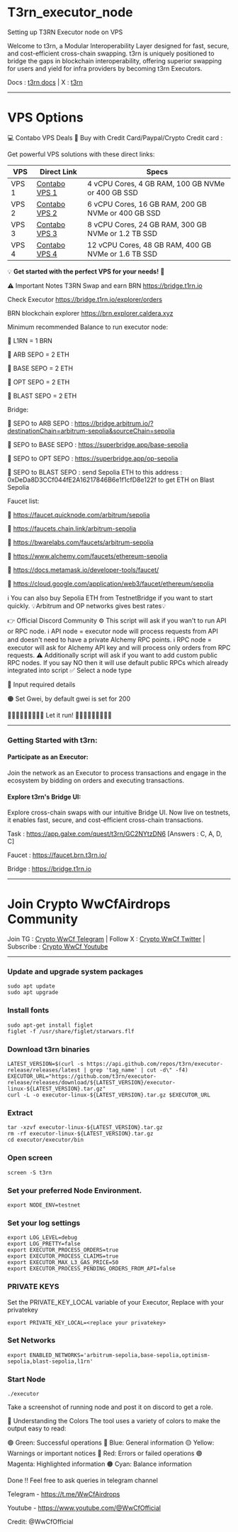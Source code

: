 # T3rn_executor_node
Setting up T3RN Executor node on VPS

Welcome to t3rn, a Modular Interoperability Layer designed for fast, secure, and cost-efficient cross-chain swapping. t3rn is uniquely positioned to bridge the gaps in blockchain interoperability, offering superior swapping for users and yield for infra providers by becoming t3rn Executors.

Docs : [t3rn docs](https://docs.t3rn.io/intro) | X : [t3rn](https://x.com/t3rn_io)

---

# VPS Options

💻 Contabo VPS Deals 🚀 Buy with Credit Card/Paypal/Crypto Credit card : 

Get powerful VPS solutions with these direct links:  

| **VPS** | **Direct Link**                      | **Specs**                                                                          |
|---------|--------------------------------------|------------------------------------------------------------------------------------|
| VPS 1   | [Contabo VPS 1](https://www.jdoqocy.com/click-101278318-15692486) | 4 vCPU Cores, 4 GB RAM, 100 GB NVMe or 400 GB SSD     |
| VPS 2   | [Contabo VPS 2](https://www.anrdoezrs.net/click-101278318-13796472) | 6 vCPU Cores, 16 GB RAM, 200 GB NVMe or 400 GB SSD  |
| VPS 3   | [Contabo VPS 3](https://www.dpbolvw.net/click-101278318-13796474) | 8 vCPU Cores, 24 GB RAM, 300 GB NVMe or 1.2 TB SSD    |
| VPS 4   | [Contabo VPS 4](https://www.anrdoezrs.net/click-101278318-13796476) | 12 vCPU Cores, 48 GB RAM, 400 GB NVMe or 1.6 TB SSD |


💡 **Get started with the perfect VPS for your needs!** 🚀



⚠️ Important Notes
T3RN Swap and earn BRN https://bridge.t1rn.io

Check Executor https://bridge.t1rn.io/explorer/orders

BRN blockchain explorer https://brn.explorer.caldera.xyz

Minimum recommended Balance to run executor node:

🔴 L1RN = 1 BRN

🔴 ARB SEPO = 2 ETH

🔴 BASE SEPO = 2 ETH

🔴 OPT SEPO = 2 ETH

🔴 BLAST SEPO = 2 ETH

Bridge:

🔴 SEPO to ARB SEPO : https://bridge.arbitrum.io/?destinationChain=arbitrum-sepolia&sourceChain=sepolia

🔴 SEPO to BASE SEPO : https://superbridge.app/base-sepolia

🔴 SEPO to OPT SEPO : https://superbridge.app/op-sepolia

🔴 SEPO to BLAST SEPO : send Sepolia ETH to this address : 0xDeDa8D3CCf044fE2A16217846B6e1f1cfD8e122f to get ETH on Blast Sepolia

Faucet list:

🔴 https://faucet.quicknode.com/arbitrum/sepolia

🔴 https://faucets.chain.link/arbitrum-sepolia

🔴 https://bwarelabs.com/faucets/arbitrum-sepolia

🔴 https://www.alchemy.com/faucets/ethereum-sepolia

🔴 https://docs.metamask.io/developer-tools/faucet/

🔴 https://cloud.google.com/application/web3/faucet/ethereum/sepolia

ℹ️ You can also buy Sepolia ETH from TestnetBridge if you want to start quickly. 💡Arbitrum and OP networks gives best rates💡

👉 Official Discord Community
⚙️ This script will ask if you wan't to run API or RPC node.
ℹ️ API node = executor node will process requests from API and doesn't need to have a private Alchemy RPC points.
ℹ️ RPC node = executor will ask for Alchemy API key and will process only orders from RPC requests.
⚠️ Additionally script will ask if you want to add custom public RPC nodes. If you say NO then it will use default public RPCs which already integrated into script
✅ Select a node type

🔐 Input required details

🟠 Set Gwei, by default gwei is set for 200

🏃‍♂️‍➡️🏃‍♂️‍➡️🏃‍♂️‍➡️ Let it run! 🏃‍♂️‍➡️🏃‍♂️‍➡️🏃‍♂️‍➡️



----------------------------------------------------------------------------------------------------------------------------------------
### Getting Started with t3rn:
#### Participate as an Executor:
Join the network as an Executor to process transactions and engage in the ecosystem by bidding on orders and executing transactions.

#### Explore t3rn's Bridge UI:
Explore cross-chain swaps with our intuitive Bridge UI. Now live on testnets, it enables fast, secure, and cost-efficient cross-chain transactions.

Task : https://app.galxe.com/quest/t3rn/GC2NYtzDN6
[Answers : C, A, D, C]

Faucet : https://faucet.brn.t3rn.io/

Bridge : https://bridge.t1rn.io 

----------------------------------------------------------------------------------------------------------------------------------------

# Join Crypto WwCfAirdrops Community

Join TG : [Crypto WwCf Telegram](https://t.me/WwCfAirdrops) | Follow X : [Crypto WwCf Twitter](https://www.x.com/WwCfOfficial) | Subscribe : [Crypto WwCf Youtube](https://www.youtube.com/@WwCfOfficial)


----------------------------------------------------------------------------------------------------------------------------------------

### Update and upgrade system packages
```
sudo apt update
sudo apt upgrade
```
### Install fonts
```
sudo apt-get install figlet
figlet -f /usr/share/figlet/starwars.flf

```
### Download t3rn binaries
```
LATEST_VERSION=$(curl -s https://api.github.com/repos/t3rn/executor-release/releases/latest | grep 'tag_name' | cut -d\" -f4)
EXECUTOR_URL="https://github.com/t3rn/executor-release/releases/download/${LATEST_VERSION}/executor-linux-${LATEST_VERSION}.tar.gz"
curl -L -o executor-linux-${LATEST_VERSION}.tar.gz $EXECUTOR_URL

```
### Extract 
```
tar -xzvf executor-linux-${LATEST_VERSION}.tar.gz
rm -rf executor-linux-${LATEST_VERSION}.tar.gz
cd executor/executor/bin

```

### Open screen 
```
screen -S t3rn
```
### Set your preferred Node Environment.
```
export NODE_ENV=testnet
```
### Set your log settings
```
export LOG_LEVEL=debug
export LOG_PRETTY=false
export EXECUTOR_PROCESS_ORDERS=true
export EXECUTOR_PROCESS_CLAIMS=true
export EXECUTOR_MAX_L3_GAS_PRICE=50
export EXECUTOR_PROCESS_PENDING_ORDERS_FROM_API=false
```
### PRIVATE KEYS
Set the PRIVATE_KEY_LOCAL variable of your Executor, Replace with your privatekey
```
export PRIVATE_KEY_LOCAL=<replace your privatekey>
```
### Set Networks
```
export ENABLED_NETWORKS='arbitrum-sepolia,base-sepolia,optimism-sepolia,blast-sepolia,l1rn'
```
### Start Node
```
./executor
```

Take a screenshot of running node and post it on discord to get a role.


🎨 Understanding the Colors
The tool uses a variety of colors to make the output easy to read:


🟢 Green: Successful operations
🔵 Blue: General information
🟡 Yellow: Warnings or important notices
🔴 Red: Errors or failed operations
🟣 Magenta: Highlighted information
🟠 Cyan: Balance information




Done !! Feel free to ask queries in telegram channel

Telegram - https://t.me/WwCfAirdrops

Youtube - https://www.youtube.com/@WwCfOfficial

Credit: @WwCfOfficial